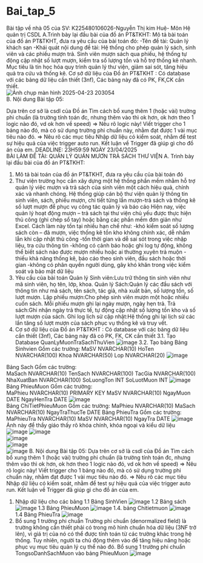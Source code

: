 # Bai_tap_5
Bài tập về nhà 05 của SV: K225480106026-Nguyễn Thị kim Huệ- Môn Hệ quản trị CSDL
A.Trình bày lại đầu bài của đồ án PT&TKHT:
Mô tả bài toán của đồ án PT&TKHT, đưa ra yêu cầu của bài toán đó: -Tên đề tài:  Quản lý khách sạn -Khái quát nội dung đề tài: Hệ thống cho phép quản lý sách, sinh viên và các phiếu mượn trả. Sinh viên mượn sách qua phiếu, hệ thống tự động cập nhật số lượt mượn, kiểm tra số lượng tồn và hỗ trợ thống kê nhanh. Mục tiêu là tin học hóa quy trình quản lý thư viện, giảm sai sót, tăng hiệu quả tra cứu và thống kê.
Cơ sở dữ liệu của Đồ án PT&TKHT : Có database với các bảng dữ liệu cần thiết (3nf), Các bảng này đã có PK, FK,CK cần thiết.  
![Ảnh chụp màn hình 2025-04-23 203054](https://github.com/user-attachments/assets/585f265f-a332-468f-9f42-0ec86b1cafd1)  
B. Nội dung Bài tập 05:

Dựa trên cơ sở là csdl của Đồ án
Tìm cách bổ xung thêm 1 (hoặc vài) trường phi chuẩn (là trường tính toán đc, nhưng thêm vào thì ok hơn, ok hơn theo 1 logic nào đó, vd ok hơn về speed) => Nêu rõ logic này!
Viết trigger cho 1 bảng nào đó, mà có sử dụng trường phi chuẩn này, nhằm đạt được 1 vài mục tiêu nào đó. => Nêu rõ các mục tiêu
Nhập dữ liệu có kiểm soát, nhằm để test sự hiệu quả của việc trigger auto run.
Kết luận về Trigger đã giúp gì cho đồ án của em.
DEADLINE: 23H59:59 NGÀY 23/04/2025  
BÀI LÀM
ĐỀ TÀI: QUẢN LÝ QUÁN MƯƠN TRẢ SÁCH THƯ VIỆN
A. Trình bày lại đầu bài của đồ án PT&TKHT:
1. Mô tả bài toán của đồ án PT&TKHT, đưa ra yêu cầu của bài toán đó
2. Thư viện trường học cần xây dựng một hệ thống phần mềm nhằm hỗ trợ quản lý việc mượn và trả sách của sinh viên một cách hiệu quả, chính xác và nhanh chóng. Hệ thống giúp cán bộ thư viện quản lý thông tin sinh viên, sách, phiếu mượn, chi tiết từng lần mượn-trả sách và thống kê số lượt mượn để phục vụ công tác quản lý và báo cáo
Hiện nay, việc quản lý hoạt động mượn – trả sách tại thư viện chủ yếu được thực hiện thủ công (ghi chép sổ tay) hoặc bằng các phần mềm đơn giản như Excel. Cách làm này tồn tại nhiều hạn chế như:
-khó kiểm soát số lượng sách còn – đã mượn, việc thống kê tồn kho không chính xác, dễ nhầm lẫn khi cập nhật thủ công
-tốn thời gian và dễ sai sót trong việc nhập liệu, tra cứu thông tin
-không có cảnh báo hoặc ghi log tự động, không thể biết sách nào được mượn nhiều hoặc ai thường xuyên trả muộn
-thiếu khả năng thống kê, báo cáo theo sinh viên, đầu sách hoặc thời gian
-không có phân quyền người dùng, gây khó khăn trong việc kiểm soát và bảo mật dữ liệu
2. Yêu cầu của bài toán
 Quản lý Sinh viên:Lưu trữ thông tin sinh viên như mã sinh viên, họ tên, lớp, khoa.
 Quản lý Sách:Quản lý các đầu sách với thông tin như mã sách, tên sách, tác giả, nhà xuất bản, số lượng tồn, số lượt mượn.
 Lập phiếu mượn:Cho phép sinh viên mượn một hoặc nhiều cuốn sách.
 Mỗi phiếu mượn ghi lại ngày mượn, ngày hẹn trả.
 Trả sách:Ghi nhận ngày trả thực tế, tự động cập nhật số lượng tồn kho và số lượt mượn của sách.
 Ghi log lịch sử cập nhật:Hệ thống ghi lại lịch sử các lần tăng số lượt mượn của sách phục vụ thống kê và truy vết.
3. Cơ sở dữ liệu của Đồ án PT&TKHT : Có database với các bảng dữ liệu cần thiết (3nf), Các bảng này đã có PK, FK, CK cần thiết
3.1. Tạo Database QuanLyMuonTraSachThuVien
   ![image](https://github.com/user-attachments/assets/e1fbbb2d-9a07-4b9d-b8bd-8765d181c0c2)
3.2. Tạo bảng
   Bảng Sinhvien
   Gồm các trường:
    MaSV NVARCHAR(10)
    HoTen NVARCHAR(100)
    Khoa NVARCHAR(50)
    Lop NVARCHAR(20)
![image](https://github.com/user-attachments/assets/a530ed24-7e1a-4b30-9c87-818840df8e61)

Bảng Sach
     Gồm các trường:  
     MaSach NVARCHAR(10) 
    TenSach NVARCHAR(100)
    TacGia NVARCHAR(100)
    NhaXuatBan NVARCHAR(100)
    SoLuongTon INT
    SoLuotMuon INT
![image](https://github.com/user-attachments/assets/79cf29bb-6865-411c-af82-97a8904a5590)    
Bảng PhieuMuon
   Gồm các trường:  
    MaPhieu NVARCHAR(10) PRIMARY KEY
    MaSV NVARCHAR(10)
    NgayMuon DATE
    NgayHenTra DATE
![image](https://github.com/user-attachments/assets/80aae5f7-a466-497c-9cf8-2fb285555d0e)   
Bảng ChiTietPhieuMuon
    Gồm các trường: 
    MaPhieu NVARCHAR(10)
    MaSach NVARCHAR(10)
    NgayTraThucTe DATE 
Bảng PhieuTra
     Gồm các trường:  
    MaPhieuTra NVARCHAR(10)
    MaSV NVARCHAR(10)
    NgayTra DATE
![image](https://github.com/user-attachments/assets/2aa1ec60-337b-4c4f-92cf-6080525c96e8)  
Ảnh này để thầy giáo thấy rõ khóa chính, khóa ngoại và kiểu dữ liệu  
![image](https://github.com/user-attachments/assets/e588538c-f788-408a-a1a6-a5b9d99d2c4b)
![image](https://github.com/user-attachments/assets/8adafda1-8096-4231-bcf3-c17c56c66adc)   
![image](https://github.com/user-attachments/assets/91720aa6-f79b-451e-87f7-904179a97b47)  
![image](https://github.com/user-attachments/assets/073d679b-87f8-4c8d-9ff8-196947c9478c)  
![image](https://github.com/user-attachments/assets/21fa7046-87ce-4b82-990a-9b6be47907c8)
B. Nội dung Bài tập 05:
Dựa trên cơ sở là csdl của Đồ án
Tìm cách bổ xung thêm 1 (hoặc vài) trường phi chuẩn (là trường tính toán đc, nhưng thêm vào thì ok hơn, ok hơn theo 1 logic nào đó, vd ok hơn về speed) => Nêu rõ logic này!
Viết trigger cho 1 bảng nào đó, mà có sử dụng trường phi chuẩn này, nhằm đạt được 1 vài mục tiêu nào đó. => Nêu rõ các mục tiêu
Nhập dữ liệu có kiểm soát, nhằm để test sự hiệu quả của việc trigger auto run.
Kết luận về Trigger đã giúp gì cho đồ án của em.
1. Nhập dữ liệu cho các bảng
   1.1 Bảng SinhVien
   ![image](https://github.com/user-attachments/assets/e7f55d6c-7872-4f08-9bc5-4469e3736ae6)
   1.2 Bảng sách
   ![image](https://github.com/user-attachments/assets/b922128e-57c7-4d76-9481-d68542ad0371)
    1.3 Bảng PhieuMuon
   ![image](https://github.com/user-attachments/assets/4be837e3-04ae-4477-86fe-0db826da100b)
   1.4. bảng Chitietmuon
   ![image](https://github.com/user-attachments/assets/7c02d5b3-e075-4852-a7ea-5cba12847067)
   1.4 Bảng PhieuTra
   ![image](https://github.com/user-attachments/assets/6c709ab0-1efb-4c5a-b24a-bf4c35d2ff9f)
3. Bổ sung 1 trường phi chuẩn
Trường phi chuẩn (denormalized field) là trường không cần thiết phải có trong mô hình chuẩn hóa dữ liệu (3NF trở lên), vì giá trị của nó có thể được tính toán từ các trường khác trong hệ thống. Tuy nhiên, người ta chủ động thêm vào để tăng hiệu năng hoặc phục vụ mục tiêu quản lý cụ thể nào đó.
Bổ sung 1 trường phi chuẩn TongsoDanhSachMuon vào bảng PhieuMuon
![image](https://github.com/user-attachments/assets/ad17f985-1c82-493f-842a-727b49bbbf53)










